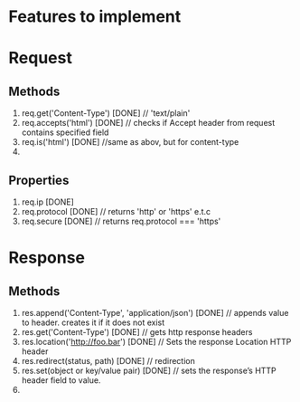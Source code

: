 # Features to implement

# Request

## Methods

1. req.get('Content-Type') [DONE]
   // 'text/plain'
2. req.accepts('html') [DONE]
   // checks if Accept header from request contains specified field
3. req.is('html') [DONE]
   //same as abov, but for content-type
4.

## Properties

1. req.ip [DONE]
2. req.protocol [DONE]
   // returns 'http' or 'https' e.t.c
3. req.secure [DONE]
   // returns req.protocol === 'https'

# Response

## Methods

1. res.append('Content-Type', 'application/json') [DONE]
   // appends value to header. creates it if it does not exist
2. res.get('Content-Type') [DONE]
   // gets http response headers
3. res.location('http://foo.bar') [DONE]
   // Sets the response Location HTTP header
4. res.redirect(status, path) [DONE]
   // redirection
5. res.set(object or key/value pair) [DONE]
   // sets the response’s HTTP header field to value.
6.

